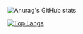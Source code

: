 ![Anurag's GitHub stats](https://github-readme-stats.vercel.app/api?username=sherafatpour&hide=contribs,prs)


[![Top Langs](https://github-readme-stats.vercel.app/api/top-langs/?username=sherafatpour&layout=compact)](https://github.com/anuraghazra/github-readme-stats)
